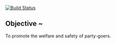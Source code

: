 [![Build Status](https://travis-ci.org/l0010o0001l/outSafe.svg?branch=dev)](https://travis-ci.org/l0010o0001l/outSafe)

## Objective ~
To promote the welfare and safety of party-goers.
